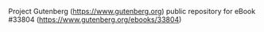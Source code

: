 Project Gutenberg (https://www.gutenberg.org) public repository for eBook #33804 (https://www.gutenberg.org/ebooks/33804)
